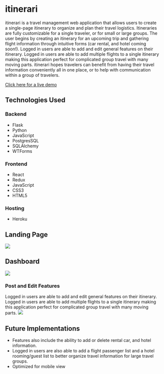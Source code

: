 # itinerari
itinerari is a travel management web application that allows users to create a single-page itinerary to organize and plan their travel logistics. Itineraries are fully customizable for a single traveler, or for small or large groups. The user begins by creating an itinerary for an upcoming trip and gathering flight information through intuitive forms (car rental, and hotel coming soon!). Logged in users are able to add and edit general features on their itinerary. Logged in users are able to add multiple flights to a single itinerary making this application perfect for complicated group travel with many moving parts. itinerari hopes travelers can benefit from having their travel information conveniently all in one place, or to help with communication within a group of travelers.

[Click here for a live demo](https://itinerari-app.herokuapp.com/)

## Technologies Used
### Backend
* Flask
* Python
* JavaScript
* PostgresSQL
* SQLAlchemy
* WTForms

### Frontend
* React
* Redux
* JavaScript
* CSS3
* HTML5

### Hosting
* Heroku

## Landing Page
![](https://itinerari.s3.amazonaws.com/sc-landingpage.png)

## Dashboard
![](https://itinerari.s3.amazonaws.com/sc-dash.png)

### Post and Edit Features
Logged in users are able to add and edit general features on their itinerary. Logged in users are able to add multiple flights to a single itinerary making this application perfect for complicated group travel with many moving parts.
![](https://itinerari.s3.amazonaws.com/sc-feature.png)
## Future Implementations
* Features also include the ability to add or delete rental car, and hotel information.
* Logged in users are also able to add a flight passenger list and a hotel rooming/guest list to better organize travel information for large travel groups.
* Optimized for mobile view
